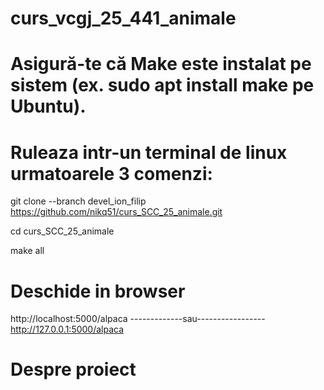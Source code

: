 # curs_vcgj_25_441_animale
# Asigură-te că Make este instalat pe sistem (ex. sudo apt install make pe Ubuntu).
# Ruleaza intr-un terminal de linux urmatoarele 3 comenzi:

git clone --branch devel_ion_filip https://github.com/nikq51/curs_SCC_25_animale.git

cd curs_SCC_25_animale

make all
# Deschide in browser 
http://localhost:5000/alpaca
-------------sau-----------------
http://127.0.0.1:5000/alpaca

# Despre proiect
